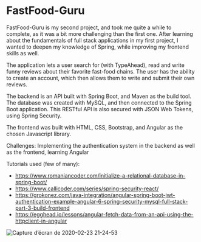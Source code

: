 # FastFood-Guru

FastFood-Guru is my second project, and took me quite a while to complete, as it was a bit more challenging than the first one. After learning about the fundamentals of full stack applications in my first project, I wanted to deepen my knowledge of Spring, while improving my frontend skills as well.


The application lets a user search for (with TypeAhead), read and write funny reviews about their favorite fast-food chains. The user has the ability to create an account, which then allows them to write and submit their own reviews.


The backend is an API built with Spring Boot, and Maven as the build tool. The database was created with MySQL, and then connected to the Spring Boot application. This RESTful API is also secured with JSON Web Tokens, using Spring Security.

The frontend was built with HTML, CSS, Bootstrap, and Angular as the chosen Javascript library.

Challenges: Implementing the authentication system in the backend as well as the frontend, learning Angular

Tutorials used (few of many):
- https://www.romaniancoder.com/initialize-a-relational-database-in-spring-boot/
- https://www.callicoder.com/series/spring-security-react/
- https://grokonez.com/java-integration/angular-spring-boot-jwt-authentication-example-angular-6-spring-security-mysql-full-stack-part-3-build-frontend
- https://egghead.io/lessons/angular-fetch-data-from-an-api-using-the-httpclient-in-angular


![Capture d’écran de 2020-02-23 21-24-53](https://user-images.githubusercontent.com/34792146/75119493-8af15e00-5683-11ea-974e-8452550e6564.png)

